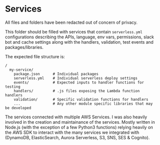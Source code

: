 # Services
All files and folders have been redacted out of concern of privacy.

This folder should be filled with services that contain `serverless.yml` configurations describing the APIs, language, env vars, permissions, slack bot and cache settings along with the handlers, validation, test events and packages/libraries.

The expected file structure is:
```
/
  my-service/
    package.json      # Individual packages
    serverless.yml    # Individual serverless deploy settings
    events/           # Expected inputs to handler functions for testing
    handlers/         # .js files exposing the Lambda function handlers
    validation/       # Specific validation functions for handlers
    ...               # Any other module specific libraries that may be developed
```

The services connected with multiple AWS Services. I was also heavily involved in the creation and maintainance of the services. Mostly written in Node.js (with the exception of a few Python3 functions) relying heavily on the AWS SDK to interact with the many services we integrated with (DynamoDB, ElasticSearch, Aurora Serverless, S3, SNS, SES & Cognito).